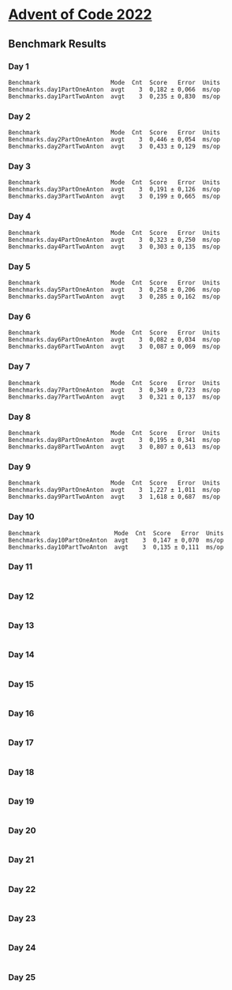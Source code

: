 # [Advent of Code 2022](https://adventofcode.com/2022)

## Benchmark Results
### Day 1
```
Benchmark                    Mode  Cnt  Score   Error  Units
Benchmarks.day1PartOneAnton  avgt    3  0,182 ± 0,066  ms/op
Benchmarks.day1PartTwoAnton  avgt    3  0,235 ± 0,830  ms/op
```
### Day 2
```
Benchmark                    Mode  Cnt  Score   Error  Units
Benchmarks.day2PartOneAnton  avgt    3  0,446 ± 0,054  ms/op
Benchmarks.day2PartTwoAnton  avgt    3  0,433 ± 0,129  ms/op
```
### Day 3
```
Benchmark                    Mode  Cnt  Score   Error  Units
Benchmarks.day3PartOneAnton  avgt    3  0,191 ± 0,126  ms/op
Benchmarks.day3PartTwoAnton  avgt    3  0,199 ± 0,665  ms/op
```
### Day 4
```
Benchmark                    Mode  Cnt  Score   Error  Units
Benchmarks.day4PartOneAnton  avgt    3  0,323 ± 0,250  ms/op
Benchmarks.day4PartTwoAnton  avgt    3  0,303 ± 0,135  ms/op
```
### Day 5
```
Benchmark                    Mode  Cnt  Score   Error  Units
Benchmarks.day5PartOneAnton  avgt    3  0,258 ± 0,206  ms/op
Benchmarks.day5PartTwoAnton  avgt    3  0,285 ± 0,162  ms/op
```
### Day 6
```
Benchmark                    Mode  Cnt  Score   Error  Units
Benchmarks.day6PartOneAnton  avgt    3  0,082 ± 0,034  ms/op
Benchmarks.day6PartTwoAnton  avgt    3  0,087 ± 0,069  ms/op
```
### Day 7
```
Benchmark                    Mode  Cnt  Score   Error  Units
Benchmarks.day7PartOneAnton  avgt    3  0,349 ± 0,723  ms/op
Benchmarks.day7PartTwoAnton  avgt    3  0,321 ± 0,137  ms/op
```
### Day 8
```
Benchmark                    Mode  Cnt  Score   Error  Units
Benchmarks.day8PartOneAnton  avgt    3  0,195 ± 0,341  ms/op
Benchmarks.day8PartTwoAnton  avgt    3  0,807 ± 0,613  ms/op
```
### Day 9
```
Benchmark                    Mode  Cnt  Score   Error  Units
Benchmarks.day9PartOneAnton  avgt    3  1,227 ± 1,011  ms/op
Benchmarks.day9PartTwoAnton  avgt    3  1,618 ± 0,687  ms/op
```
### Day 10
```
Benchmark                     Mode  Cnt  Score   Error  Units
Benchmarks.day10PartOneAnton  avgt    3  0,147 ± 0,070  ms/op
Benchmarks.day10PartTwoAnton  avgt    3  0,135 ± 0,111  ms/op
```
### Day 11
```

```
### Day 12
```

```
### Day 13
```

```
### Day 14
```

```
### Day 15
```

```
### Day 16
```

```
### Day 17
```

```
### Day 18
```

```
### Day 19
```

```
### Day 20
```

```
### Day 21
```

```
### Day 22
```

```
### Day 23
```

```
### Day 24
```

```
### Day 25
```

```